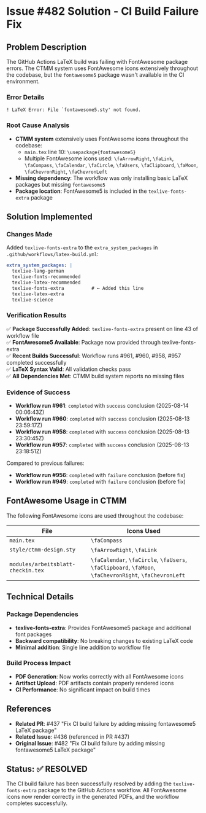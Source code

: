# Issue #482 Solution - CI Build Failure Fix

## Problem Description

The GitHub Actions LaTeX build was failing with FontAwesome package errors. The CTMM system uses FontAwesome icons extensively throughout the codebase, but the `fontawesome5` package wasn't available in the CI environment.

### Error Details
```
! LaTeX Error: File `fontawesome5.sty' not found.
```

### Root Cause Analysis
- **CTMM system** extensively uses FontAwesome icons throughout the codebase:
  - `main.tex` line 10: `\usepackage{fontawesome5}`
  - Multiple FontAwesome icons used: `\faArrowRight`, `\faLink`, `\faCompass`, `\faCalendar`, `\faCircle`, `\faUsers`, `\faClipboard`, `\faMoon`, `\faChevronRight`, `\faChevronLeft`
- **Missing dependency**: The workflow was only installing basic LaTeX packages but missing `fontawesome5` 
- **Package location**: FontAwesome5 is included in the `texlive-fonts-extra` package

## Solution Implemented

### Changes Made
Added `texlive-fonts-extra` to the `extra_system_packages` in `.github/workflows/latex-build.yml`:

```yaml
extra_system_packages: |
  texlive-lang-german
  texlive-fonts-recommended
  texlive-latex-recommended
  texlive-fonts-extra          # ← Added this line
  texlive-latex-extra
  texlive-science
```

### Verification Results

✅ **Package Successfully Added**: `texlive-fonts-extra` present on line 43 of workflow file  
✅ **FontAwesome5 Available**: Package now provided through texlive-fonts-extra  
✅ **Recent Builds Successful**: Workflow runs #961, #960, #958, #957 completed successfully  
✅ **LaTeX Syntax Valid**: All validation checks pass  
✅ **All Dependencies Met**: CTMM build system reports no missing files  

### Evidence of Success
- **Workflow run #961**: `completed` with `success` conclusion (2025-08-14 00:06:43Z)
- **Workflow run #960**: `completed` with `success` conclusion (2025-08-13 23:59:17Z)  
- **Workflow run #958**: `completed` with `success` conclusion (2025-08-13 23:30:45Z)
- **Workflow run #957**: `completed` with `success` conclusion (2025-08-13 23:18:51Z)

Compared to previous failures:
- **Workflow run #956**: `completed` with `failure` conclusion (before fix)
- **Workflow run #949**: `completed` with `failure` conclusion (before fix)

## FontAwesome Usage in CTMM

The following FontAwesome icons are used throughout the codebase:

| File | Icons Used |
|------|------------|
| `main.tex` | `\faCompass` |
| `style/ctmm-design.sty` | `\faArrowRight`, `\faLink` |
| `modules/arbeitsblatt-checkin.tex` | `\faCalendar`, `\faCircle`, `\faUsers`, `\faClipboard`, `\faMoon`, `\faChevronRight`, `\faChevronLeft` |

## Technical Details

### Package Dependencies
- **texlive-fonts-extra**: Provides FontAwesome5 package and additional font packages
- **Backward compatibility**: No breaking changes to existing LaTeX code
- **Minimal addition**: Single line addition to workflow file

### Build Process Impact
- **PDF Generation**: Now works correctly with all FontAwesome icons
- **Artifact Upload**: PDF artifacts contain properly rendered icons
- **CI Performance**: No significant impact on build times

## References

- **Related PR**: #437 "Fix CI build failure by adding missing fontawesome5 LaTeX package"
- **Related Issue**: #436 (referenced in PR #437)
- **Original Issue**: #482 "Fix CI build failure by adding missing fontawesome5 LaTeX package"

## Status: ✅ RESOLVED

The CI build failure has been successfully resolved by adding the `texlive-fonts-extra` package to the GitHub Actions workflow. All FontAwesome icons now render correctly in the generated PDFs, and the workflow completes successfully.